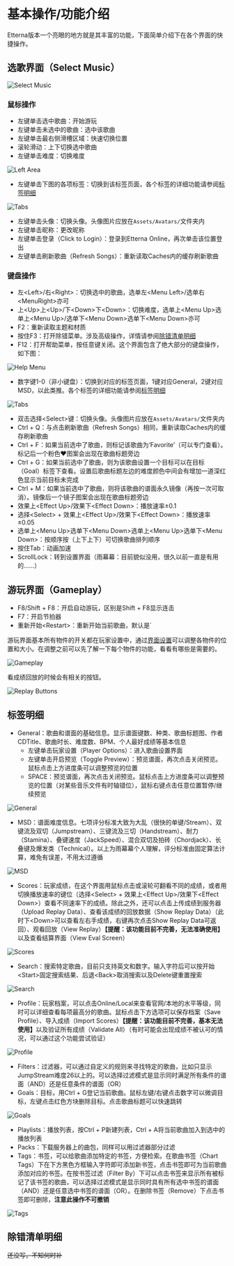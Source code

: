 # 基本操作/功能介绍

Etterna版本一个亮眼的地方就是其丰富的功能，下面简单介绍下在各个界面的快捷操作。

## 选歌界面（Select Music）

<img :src="$withBase('/zhs/ScreenSelectMusic.png')" alt="Select Music">

### 鼠标操作

* 左键单击选中歌曲：开始游玩
* 左键单击未选中的歌曲：选中该歌曲
* 左键单击最右侧滑槽区域：快速切换位置
* 滚轮滑动：上下切换选中歌曲
* 左键单击难度：切换难度

<img :src="$withBase('/zhs/ScreenSelectMusic-LeftArea.png')" alt="Left Area">

+ 左键单击下图的各项标签：切换到该标签页面，各个标签的详细功能请参阅[标签明细](#标签明细)
<img :src="$withBase('/zhs/ScreenSelectMusic-Tabs.png')" alt="Tabs">

* 左键单击头像：切换头像。头像图片应放在`Assets/Avatars/`文件夹内
* 左键单击昵称：更改昵称
* 左键单击登录（Click to Login）：登录到Etterna Online，再次单击该位置登出
* 左键单击刷新歌曲（Refresh Songs）：重新读取Caches内的缓存刷新歌曲

### 键盘操作

+ 左&lt;Left&gt;/右&lt;Right&gt;：切换选中的歌曲，选单左&lt;Menu Left&gt;/选单右&lt;MenuRight&gt;亦可
+ 上&lt;Up&gt;上&lt;Up&gt;/下&lt;Down&gt;下&lt;Down&gt;：切换难度，选单上&lt;Menu Up&gt;选单上&lt;Menu Up&gt;/选单下&lt;Menu Down&gt;选单下&lt;Menu Down&gt;亦可
+ F2：重新读取主题和材质
+ 按住F3：打开除错菜单。涉及高级操作，详情请参阅[除错清单明细](#除错清单明细)
+ F12：打开帮助菜单，按任意键关闭。这个界面包含了绝大部分的键盘操作，如下图：
<img :src="$withBase('/zhs/ScreenSelectMusic-HelpMenu.png')" alt="Help Menu">

* 数字键1-0（非小键盘）：切换到对应的标签页面，1键对应General，2键对应MSD，以此类推。各个标签的详细功能请参阅[标签明细](#标签明细)
<img :src="$withBase('/zhs/ScreenSelectMusic-Tabs.png')" alt="Tabs">

+ 双击选择&lt;Select&gt;键：切换头像。头像图片应放在`Assets/Avatars/`文件夹内
+ Ctrl + Q：与点击刷新歌曲（Refresh Songs）相同，重新读取Caches内的缓存刷新歌曲
+ Ctrl + F：如果当前选中了歌曲，则标记该歌曲为‘Favorite’（可以专门查看）。标记后一个粉色&hearts;图案会出现在歌曲标题旁边
+ Ctrl + G：如果当前选中了歌曲，则为该歌曲设置一个目标可以在目标（Goal）标签下查看。设置后歌曲标题左边的难度颜色中间会有增加一道深红色显示当前目标未完成
+ Ctrl + M：如果当前选中了歌曲，则将该歌曲的谱面永久镜像（再按一次可取消）。镜像后一个镜子图案会出现在歌曲标题旁边
+ 效果上&lt;Effect Up&gt;/效果下&lt;Effect Down&gt;：播放速率&plusmn;0.1
+ 选择&lt;Select&gt; + 效果上&lt;Effect Up&gt;/效果下&lt;Effect Down&gt;：播放速率&plusmn;0.05
+ 选单上&lt;Menu Up&gt;选单下&lt;Menu Down&gt;选单上&lt;Menu Up&gt;选单下&lt;Menu Down&gt;：按顺序按（上下上下）可切换歌曲排列顺序
+ 按住Tab：动画加速
+ ScrollLock：转到设置界面（雨幕幕：目前貌似没用，很久以前一直是有用的......）

## 游玩界面（Gameplay）

* F8/Shift + F8：开启自动游玩，区别是Shift + F8显示连击
* F7：开启节拍器
* 重新开始&lt;Restart&gt;：重新开始当前歌曲，默认是`

游玩界面基本所有物件的开关都在玩家设置中，通过[界面设置](/settings.html#游玩界面（gameplay）)可以调整各物件的位置和大小。在调整之前可以先了解一下每个物件的功能，看看有哪些是需要的。

<img :src="$withBase('/zhs/ScreenGameplay.png')" alt="Gameplay">

看成绩回放的时候会有相关的按钮。

<img :src="$withBase('/zhs/ScreenGameplay-ReplayButtons.png')" alt="Replay Buttons">

## 标签明细

* General：歌曲和谱面的基础信息。显示谱面键数、种类、歌曲标题图、作者CDTitle、歌曲时长、难度数、BPM、个人最好成绩等基本信息
	* 左键单击玩家设置（Player Options）：进入歌曲设置界面
	* 左键单击开启预览（Toggle Preview）：预览谱面，再次点击关闭预览。鼠标点击上方进度条可以调整预览的位置
	* SPACE：预览谱面，再次点击关闭预览。鼠标点击上方进度条可以调整预览的位置（对某些音乐文件有时轴错位），鼠标右键点击任意位置暂停/继续预览
<img :src="$withBase('/zhs/ScreenSelectMusic-General.png')" alt="General">

+ MSD：谱面难度信息。七项评分标准大致为大乱（很快的单键/Stream）、双键流及双切（Jumpstream）、三键流及三切（Handstream）、耐力（Stamina）、叠键速度（JackSpeed）、混合双切及拍砖（Chordjack）、长叠键及爆发类（Technical）。以上为雨幕幕个人理解，评分标准由固定算法计算，难免有误差，不用太过遵循
<img :src="$withBase('/zhs/ScreenSelectMusic-MSD.png')" alt="MSD">

* Scores：玩家成绩，在这个界面用鼠标点击或滚轮可翻看不同的成绩，或者用切换播放速率的键位（选择&lt;Select&gt; + 效果上&lt;Effect Up&gt;/效果下&lt;Effect Down&gt;）查看不同速率下的成绩。除此之外，还可以点击上传成绩到服务器（Upload Replay Data）、查看该成绩的回放数据（Show Replay Data）（此时下&lt;Down&gt;可以查看左右手成绩，右键再次点击Show Replay Data可返回）、观看回放（View Replay）<b>【提醒：该功能目前不完善，无法准确使用】</b>以及查看结算界面（View Eval Screen）
<img :src="$withBase('/zhs/ScreenSelectMusic-Scores.png')" alt="Scores">

+ Search：搜索特定歌曲，目前只支持英文和数字。输入字符后可以按开始&lt;Start&gt;固定搜索结果、后退&lt;Back&gt;取消搜索以及Delete键重置搜索
<img :src="$withBase('/zhs/ScreenSelectMusic-Search.png')" alt="Search">

* Profile：玩家档案，可以点击Online/Local来查看官网/本地的水平等级，同时可以详细查看每项最高分的歌曲。鼠标点击下方选项可以保存档案（Save Profile）、导入成绩（Import Scores）<b>【提醒：该功能目前不完善，基本无法使用】</b>以及验证所有成绩（Validate All）（有时可能会出现成绩不被认可的情况，可以通过这个功能尝试验证）
<img :src="$withBase('/zhs/ScreenSelectMusic-Profile.png')" alt="Profile">

+ Filters：过滤器，可以通过自定义的规则来寻找特定的歌曲，比如只显示JumpStream难度26以上的。可以选择过滤模式是显示同时满足所有条件的谱面（AND）还是任意条件的谱面（OR）
+ Goals：目标，用Ctrl + G登记当前歌曲。鼠标左键/右键点击数字可以微调目标，左键点击红色方块删除目标。点击歌曲标题可以快速跳转
<img :src="$withBase('/zhs/ScreenSelectMusic-Goals.png')" alt="Goals">

* Playlists：播放列表，按Ctrl + P新建列表，Ctrl + A将当前歌曲加入到选中的播放列表
* Packs：下载服务器上的曲包，同样可以用过滤器部分过滤
* Tags：书签，可以给歌曲添加特定的书签，方便检索。在歌曲书签（Chart Tags）下在下方黑色方框输入字符即可添加新书签，点击书签即可为当前歌曲添加对应的书签。在按书签过滤（Filter By）下可以点击书签来显示所有被标记了该书签的歌曲，可以选择过滤模式是显示同时具有所有选中书签的谱面（AND）还是任意选中书签的谱面（OR）。在删除书签（Remove）下点击书签即可删除，<b>注意此操作不可撤销</b>
<img :src="$withBase('/zhs/ScreenSelectMusic-Tags.png')" alt="Tags">

## 除错清单明细

~~还没写，不知何时补~~
